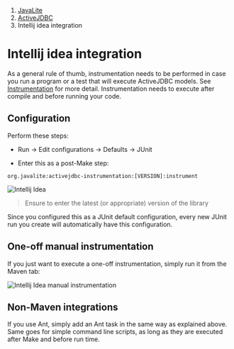 <ol class=breadcrumb>
   <li><a href=/>JavaLite</a></li>
   <li><a href=/activejdbc>ActiveJDBC</a></li>
   <li class=active>Intellij idea integration</li>
</ol>
<div class=page-header>
   <h1>Intellij idea integration <small></small></h1>
</div>



As a general rule of thumb, instrumentation needs to be performed in case you run a program or a test that will execute ActiveJDBC models.
See [Instrumentation](instrumentation) for more detail. Instrumentation needs to execute after compile and before running your code.

## Configuration


Perform these steps:

* Run -> Edit configurations -> Defaults -> JUnit

* Enter this as a post-Make step:

```
org.javalite:activejdbc-instrumentation:[VERSION]:instrument
```

![Intellij Idea](images/idea_config.png)

> Ensure to enter the latest (or appropriate) version of the library

Since you configured this as a JUnit default configuration, every new JUnit run you create will automatically have this
configuration.

## One-off manual instrumentation

If you just want to execute a one-off instrumentation, simply run it from the Maven tab:

![Intellij Idea manual instrumentation](images/idea_config.png)


## Non-Maven integrations

If you use Ant, simply add an Ant task in the same way as explained above. Same goes for simple command line scripts,
as long as they are executed after Make and before run time.
